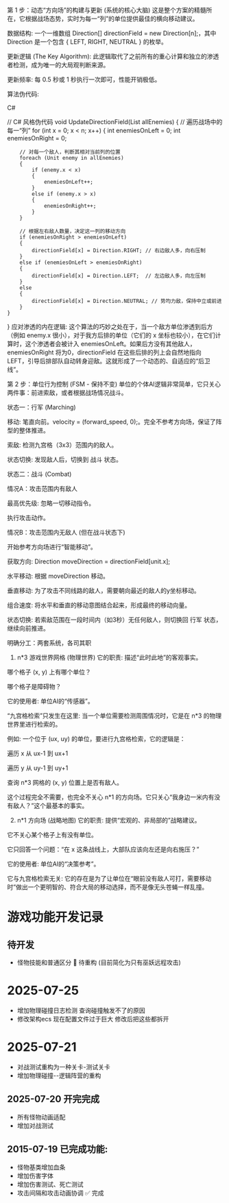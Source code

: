 第 1 步：动态“方向场”的构建与更新 (系统的核心大脑)
这是整个方案的精髓所在，它根据战场态势，实时为每一“列”的单位提供最佳的横向移动建议。

数据结构:
一个一维数组 Direction[] directionField = new Direction[n];，其中 Direction 是一个包含 { LEFT, RIGHT, NEUTRAL } 的枚举。

更新逻辑 (The Key Algorithm):
此逻辑取代了之前所有的重心计算和独立的渗透者检测，成为唯一的大局观判断来源。

更新频率: 每 0.5 秒或 1 秒执行一次即可，性能开销极低。

算法伪代码:

C#

// C# 风格伪代码
void UpdateDirectionField(List<Unit> allEnemies)
{
    // 遍历战场中的每一“列”
    for (int x = 0; x < n; x++)
    {
        int enemiesOnLeft = 0;
        int enemiesOnRight = 0;

        // 对每一个敌人，判断其相对当前列的位置
        foreach (Unit enemy in allEnemies)
        {
            if (enemy.x < x)
            {
                enemiesOnLeft++;
            }
            else if (enemy.x > x)
            {
                enemiesOnRight++;
            }
        }

        // 根据左右敌人数量，决定这一列的移动方向
        if (enemiesOnRight > enemiesOnLeft)
        {
            directionField[x] = Direction.RIGHT; // 右边敌人多，向右压制
        }
        else if (enemiesOnLeft > enemiesOnRight)
        {
            directionField[x] = Direction.LEFT;  // 左边敌人多，向左压制
        }
        else
        {
            directionField[x] = Direction.NEUTRAL; // 势均力敌，保持中立或前进
        }
    }
}
应对渗透的内在逻辑:
这个算法的巧妙之处在于，当一个敌方单位渗透到后方（例如 enemy.x 很小），对于我方后排的单位（它们的 x 坐标也较小），在它们计算时，这个渗透者会被计入 enemiesOnLeft。如果后方没有其他敌人，enemiesOnRight 将为0，directionField 在这些后排的列上会自然地指向 LEFT，引导后排部队自动转身迎敌。这就形成了一个动态的、自适应的“后卫线”。

第 2 步：单位行为控制 (FSM - 保持不变)
单位的个体AI逻辑非常简单，它只关心两件事：前进索敌，或者根据战场情况战斗。

状态一：行军 (Marching)

移动: 笔直向前。velocity = (forward_speed, 0);。完全不参考方向场，保证了阵型的整体推进。

索敌: 检测九宫格（3x3）范围内的敌人。

状态切换: 发现敌人后，切换到 战斗 状态。

状态二：战斗 (Combat)

情况A：攻击范围内有敌人

最高优先级: 忽略一切移动指令。

执行攻击动作。

情况B：攻击范围内无敌人 (但在战斗状态下)

开始参考方向场进行“智能移动”。

获取方向: Direction moveDirection = directionField[unit.x];

水平移动: 根据 moveDirection 移动。

垂直移动: 为了攻击不同线路的敌人，需要朝向最近的敌人的y坐标移动。

组合速度: 将水平和垂直的移动意图结合起来，形成最终的移动向量。

状态切换: 若索敌范围在一段时间内（如3秒）无任何敌人，则切换回 行军 状态，继续向前推进。

明确分工：两套系统，各司其职
1. n*3 游戏世界网格 (物理世界)
它的职责: 描述“此时此地”的客观事实。

哪个格子 (x, y) 上有哪个单位？

哪个格子是障碍物？


它的使用者: 单位AI的“传感器”。

“九宫格检索”只发生在这里: 当一个单位需要检测周围情况时，它是在 n*3 的物理世界里进行检索的。

例如: 一个位于 (ux, uy) 的单位，要进行九宫格检索，它的逻辑是：

遍历 x 从 ux-1 到 ux+1

遍历 y 从 uy-1 到 uy+1

查询 n*3 网格的 (x, y) 位置上是否有敌人。

这个过程完全不需要，也完全不关心 n*1 的方向场。它只关心“我身边一米内有没有敌人？”这个最基本的事实。

2. n*1 方向场 (战略地图)
它的职责: 提供“宏观的、非局部的”战略建议。

它不关心某个格子上有没有单位。

它只回答一个问题：“在 x 这条战线上，大部队应该向左还是向右施压？”

它的使用者: 单位AI的“决策参考”。

它与九宫格检索无关: 它的存在是为了让单位在“眼前没有敌人可打，需要移动时”做出一个更明智的、符合大局的移动选择，而不是像无头苍蝇一样乱撞。


# 游戏功能开发记录

## 待开发
- 怪物技能和普通区分 🔄 待重构 (目前简化为只有巫妖远程攻击)

# 2025-07-25
- 增加物理碰撞日志检测 查询碰撞触发不了的原因
- 修改架构ecs 现在配置文件过于巨大 修改后把这些都拆开




# 2025-07-21 
- 对战测试重构为一种关卡-测试关卡
- 增加物理碰撞--逻辑阵营的重构

## 2025-07-20 开完完成
- 所有怪物动画适配
- 增加对战测试

## 2015-07-19 已完成功能:
- 怪物基类增加血条
- 增加伤害字体
- 增加伤害测试、死亡测试
- 攻击间隔和攻击动画协调 ✅ 完成


